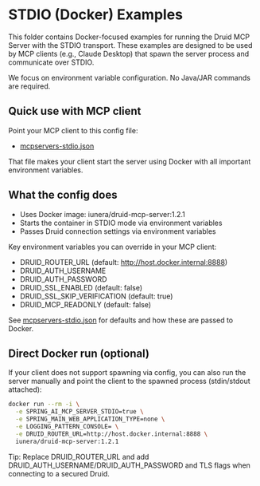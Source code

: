 # STDIO (Docker) Examples

This folder contains Docker-focused examples for running the Druid MCP Server with the STDIO transport. These examples are designed to be used by MCP clients (e.g., Claude Desktop) that spawn the server process and communicate over STDIO.

We focus on environment variable configuration. No Java/JAR commands are required.

## Quick use with MCP client

Point your MCP client to this config file:
- [mcpservers-stdio.json](mcpservers-stdio.json)

That file makes your client start the server using Docker with all important environment variables.

## What the config does

- Uses Docker image: iunera/druid-mcp-server:1.2.1
- Starts the container in STDIO mode via environment variables
- Passes Druid connection settings via environment variables

Key environment variables you can override in your MCP client:
- DRUID_ROUTER_URL (default: http://host.docker.internal:8888)
- DRUID_AUTH_USERNAME
- DRUID_AUTH_PASSWORD
- DRUID_SSL_ENABLED (default: false)
- DRUID_SSL_SKIP_VERIFICATION (default: true)
- DRUID_MCP_READONLY (default: false)

See [mcpservers-stdio.json](mcpservers-stdio.json) for defaults and how these are passed to Docker.

## Direct Docker run (optional)
If your client does not support spawning via config, you can also run the server manually and point the client to the spawned process (stdin/stdout attached):

```bash
docker run --rm -i \
  -e SPRING_AI_MCP_SERVER_STDIO=true \
  -e SPRING_MAIN_WEB_APPLICATION_TYPE=none \
  -e LOGGING_PATTERN_CONSOLE= \
  -e DRUID_ROUTER_URL=http://host.docker.internal:8888 \
  iunera/druid-mcp-server:1.2.1
```

Tip: Replace DRUID_ROUTER_URL and add DRUID_AUTH_USERNAME/DRUID_AUTH_PASSWORD and TLS flags when connecting to a secured Druid.
